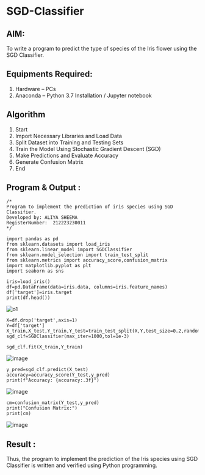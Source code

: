 # SGD-Classifier
## AIM:
To write a program to predict the type of species of the Iris flower using the SGD Classifier.

## Equipments Required:
1. Hardware – PCs
2. Anaconda – Python 3.7 Installation / Jupyter notebook

## Algorithm
1. Start
2. Import Necessary Libraries and Load Data
3. Split Dataset into Training and Testing Sets
4. Train the Model Using Stochastic Gradient Descent (SGD)
5. Make Predictions and Evaluate Accuracy
6. Generate Confusion Matrix
7. End

## Program & Output :
```
/*
Program to implement the prediction of iris species using SGD Classifier.
Developed by: ALIYA SHEEMA
RegisterNumber:  212223230011
*/
```
```
import pandas as pd
from sklearn.datasets import load_iris
from sklearn.linear_model import SGDClassifier
from sklearn.model_selection import train_test_split
from sklearn.metrics import accuracy_score,confusion_matrix
import matplotlib.pyplot as plt
import seaborn as sns
```
```
iris=load_iris()
df=pd.DataFrame(data=iris.data, columns=iris.feature_names)
df['target']=iris.target
print(df.head())
```
![o1](https://github.com/user-attachments/assets/4fa703d6-0ec6-425f-977a-9f0f24447c00)

```
X=df.drop('target',axis=1)
Y=df['target']
X_train,X_test,Y_train,Y_test=train_test_split(X,Y,test_size=0.2,random_state=1)
sgd_clf=SGDClassifier(max_iter=1000,tol=1e-3)
```
```
sgd_clf.fit(X_train,Y_train)
```

![image](https://github.com/user-attachments/assets/9b82391d-59dc-4cce-887a-d4753da4cf82)
```
y_pred=sgd_clf.predict(X_test)
accuracy=accuracy_score(Y_test,y_pred)
print(f"Accuracy: {accuracy:.3f}")
```

![image](https://github.com/user-attachments/assets/174c4930-15b0-442c-80b1-6c9eb7dc85a6)

```
cm=confusion_matrix(Y_test,y_pred)
print("Confusion Matrix:")
print(cm)
```

![image](https://github.com/user-attachments/assets/1ec33122-91eb-4bd4-8c00-78fe676b9f89)

## Result :
Thus, the program to implement the prediction of the Iris species using SGD Classifier is written and verified using Python programming.
